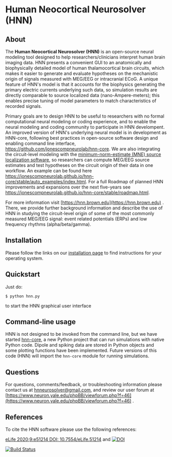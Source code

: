 # Human Neocortical Neurosolver (HNN)

## About

The **Human Neocortical Neurosolver (HNN)** is an open-source neural modeling tool designed to help
researchers/clinicians interpret human brain imaging data. HNN presents a convenient GUI to an
anatomically and biophysically detailed model of human thalamocortical brain circuits, which
makes it easier to generate and evaluate hypotheses on the mechanistic origin of signals measured
with MEG/EEG or intracranial ECoG. A unique feature of HNN's model is that it accounts for the
biophysics generating the primary electric currents underlying such data, so simulation results
are directly comparable to source localized data (nano-Ampere-meters); this enables precise
tuning of model parameters to match characteristics of recorded signals.

Primary goals are to design HNN to be useful to researchers with no formal computational neural 
modeling or coding experience, and to enable the neural modeling and coding community to participate 
in HNN develompent.  An improved version of HNN's underlying neural model is in development as HNN-core, 
following best practices in open-source software design and enabling command line interface, https://github.com/jonescompneurolab/hnn-core. We are also integrating the circuit-level modeling with 
the [minimum-norm-estimate (MNE) source localization software](https://martinos.org/mne/stable/index.html), 
so researchers can compute MEG/EEG source estimates and test hypotheses on the circuit origin of their data 
in one workflow. An example can be found here 
https://jonescompneurolab.github.io/hnn-core/stable/auto_examples/index.html. 
For a full Roadmap of planned HNN improvements and expansions over the next five-years see
https://jonescompneurolab.github.io/hnn-core/stable/roadmap.html.

For more information visit [https://hnn.brown.edu](https://hnn.brown.edu) . There, we provide further background 
information and describe the use of HNN in studying the circuit-level origin of some of the most commonly measured 
MEG/EEG signal: event related potentials (ERPs) and low frequency rhythms (alpha/beta/gamma).


## Installation

Please follow the links on our [installation page](installer) to find instructions for your operating system.

## Quickstart

Just do:

    $ python hnn.py

to start the HNN graphical user interface

## Command-line usage

HNN is not designed to be invoked from the command line, but we have started
[hnn-core](https://jonescompneurolab.github.io/hnn-core), a new Python project that can run
simulations with native Python code. Dipole and spiking data are stored in Python objects
and some plotting functions have been implemented. Future versions of this code (HNN) will
import the `hnn-core` module for running simulations.

## Questions

For questions, comments/feedback, or troubleshooting information please contact
us at hnneurosolver@gmail.com, and review our user forum at
[https://www.neuron.yale.edu/phpBB/viewforum.php?f=46](https://www.neuron.yale.edu/phpBB/viewforum.php?f=46) .

## References

To cite the HNN software please use the following references:

 [eLife 2020;9:e51214 DOI: 10.7554/eLife.51214](https://doi.org/10.7554/eLife.51214)
 and
 [![DOI](https://zenodo.org/badge/128077928.svg)](https://zenodo.org/badge/latestdoi/128077928)

[![Build Status](https://travis-ci.com/jonescompneurolab/hnn.svg?branch=master)](https://travis-ci.com/jonescompneurolab/hnn)
